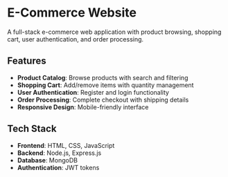 # E-Commerce Website

A full-stack e-commerce web application with product browsing, shopping cart, user authentication, and order processing.

## Features

- **Product Catalog**: Browse products with search and filtering
- **Shopping Cart**: Add/remove items with quantity management
- **User Authentication**: Register and login functionality
- **Order Processing**: Complete checkout with shipping details
- **Responsive Design**: Mobile-friendly interface

## Tech Stack

- **Frontend**: HTML, CSS, JavaScript
- **Backend**: Node.js, Express.js
- **Database**: MongoDB
- **Authentication**: JWT tokens

